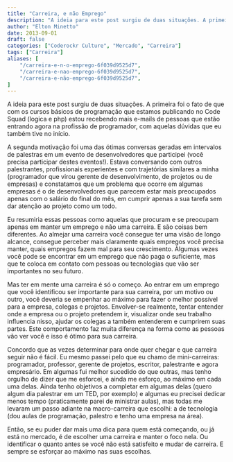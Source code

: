 ```yaml
---
title: "Carreira, e não Emprego"
description: "A ideia para este post surgiu de duas situações. A primeira foi o fato de que com os cursos básicos de programação..."
author: "Elton Minetto"
date: 2013-09-01
draft: false
categories: ["Coderockr Culture", "Mercado", "Carreira"]
tags: ["Carreira"]
aliases: [
    "/carreira-e-n-o-emprego-6f039d9525d7",
    "/carreira-e-nao-emprego-6f039d9525d7",
    "/carreira-e-não-emprego-6f039d9525d7",
]
---
```


A ideia para este post surgiu de duas situações. A primeira foi o fato de que com os cursos básicos de programação que estamos publicando no Code Squad (logica e php) estou recebendo mais e-mails de pessoas que estão entrando agora na profissão de programador, com aquelas dúvidas que eu também tive no início.

A segunda motivação foi uma das ótimas conversas geradas em intervalos de palestras em um evento de desenvolvedores que participei (você precisa participar destes eventos!). Estava conversando com outros palestrantes, profissionais experientes e com trajetórias similares a minha (programador que virou gerente de desenvolvimento, de projetos ou de empresas) e constatamos que um problema que ocorre em algumas empresas é o de desenvolvedores que parecem estar mais preocupados apenas com o salário do final do mês, em cumprir apenas a sua tarefa sem dar atenção ao projeto como um todo.

Eu resumiria essas pessoas como aquelas que procuram e se preocupam apenas em manter um emprego e não uma carreira. E são coisas bem diferentes. Ao almejar uma carreira você consegue ter uma visão de longo alcance, consegue perceber mais claramente quais empregos você precisa manter, quais empregos fazem mal para seu crescimento. Algumas vezes você pode se encontrar em um emprego que não paga o suficiente, mas que te coloca em contato com pessoas ou tecnologias que vão ser importantes no seu futuro.

Mas ter em mente uma carreira é só o começo. Ao entrar em um emprego que você identificou ser importante para sua carreira, por um motivo ou outro, você deveria se empenhar ao máximo para fazer o melhor possível para a empresa, colegas e projetos. Envolver-se realmente, tentar entender onde a empresa ou o projeto pretendem ir, visualizar onde seu trabalho influencia nisso, ajudar os colegas a também entenderem e cumprirem suas partes. Este comportamento faz muita diferença na forma como as pessoas vão ver você e isso é ótimo para sua carreira.

Concordo que as vezes determinar para onde quer chegar e que carreira seguir não é fácil. Eu mesmo passei pelo que eu chamo de mini-carreiras: programador, professor, gerente de projetos, escritor, palestrante e agora empresário. Em algumas fui melhor sucedido do que outras, mas tenho orgulho de dizer que me esforcei, e ainda me esforço, ao máximo em cada uma delas. Ainda tenho objetivos a completar em algumas delas (quero algum dia palestrar em um TED, por exemplo) e algumas eu precisei dedicar menos tempo (praticamente parei de ministrar aulas), mas todas me levaram um passo adiante na macro-carreira que escolhi: a de tecnologia (dou aulas de programação, palestro e tenho uma empresa na área).

Então, se eu puder dar mais uma dica para quem está começando, ou já está no mercado, é de escolher uma carreira e manter o foco nela. Ou identificar o quanto antes se você não está satisfeito e mudar de carreira. E sempre se esforçar ao máximo nas suas escolhas.
